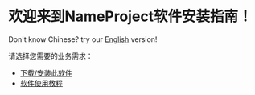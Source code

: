 # 欢迎来到NameProject软件安装指南！

Don't know Chinese? try our [English]() version!

请选择您需要的业务需求：

- [下载/安装此软件](https://github.com/XFTY/NameProject/docs/install_guide/install.md)
- [软件使用教程](https://github.com/XFTY/NameProject/docs/install_guide/use.md)